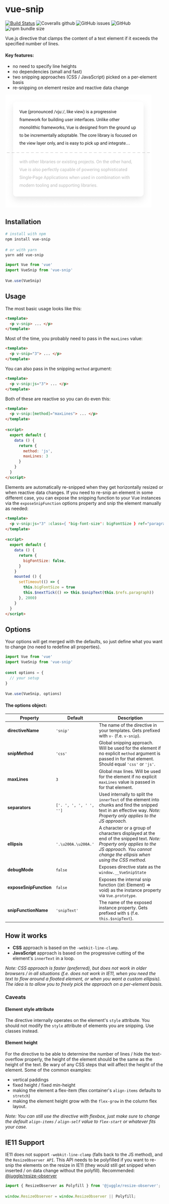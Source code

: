 # vue-snip

[![Build Status](https://travis-ci.org/ajobi/vue-snip.svg?branch=master)](https://travis-ci.org/ajobi/vue-snip)
![Coveralls github](https://img.shields.io/coveralls/github/ajobi/vue-snip)
![GitHub issues](https://img.shields.io/github/issues/ajobi/vue-snip)
![GitHub](https://img.shields.io/github/license/ajobi/vue-snip)
![npm bundle size](https://img.shields.io/bundlephobia/minzip/vue-snip)

Vue.js directive that clamps the content of a text element if it exceeds the specified number of lines.

#### Key features:
* no need to specify line heights
* no dependencies (small and fast)
* two snipping approaches (CSS / JavaScript) picked on a per-element basis
* re-snipping on element resize and reactive data change

![](assets/illustration.png)

## Installation

``` bash
# install with npm
npm install vue-snip

# or with yarn
yarn add vue-snip
```

``` javascript
import Vue from 'vue'
import VueSnip from 'vue-snip'

Vue.use(VueSnip)
```

## Usage

The most basic usage looks like this:

``` html
<template>
  <p v-snip> ... </p>
</template>
```

Most of the time, you probably need to pass in the `maxLines` value:

``` html
<template>
  <p v-snip="3"> ... </p>
</template>
```

You can also pass in the snipping `method` argument:

``` html
<template>
  <p v-snip:js="3"> ... </p>
</template>
```

Both of these are reactive so you can do even this:

``` html
<template>
  <p v-snip:[method]="maxLines"> ... </p>
</template>

<script>
  export default {
    data () {
      return {
        method: 'js',
        maxLines: 3
      }
    }
  }
</script>
```

Elements are automatically re-snipped when they get horizontally resized or when reactive data changes. If you need to re-snip an element in some different case, you can expose the snipping function to your Vue instances via the `exposeSnipFunction` options property and snip the element manually as needed:

``` html
<template>
  <p v-snip:js="3" :class={ 'big-font-size': bigFontSize } ref="paragraph"> ... </p>
</template>

<script>
  export default {
    data () {
      return {
        bigFontSize: false,
      }
    }
    mounted () {
      setTimeout(() => {
        this.bigFontSize = true
        this.$nextTick(() => this.$snipText(this.$refs.paragraph))
      }, 2000)
    }
  }
</script>
```

## Options

Your options will get merged with the defaults, so just define what you want to change (no need to redefine all properties).

``` javascript
import Vue from 'vue'
import VueSnip from 'vue-snip'

const options = {
  // your setup
}

Vue.use(VueSnip, options)
```

#### The options object:

| Property | Default | Description |
| --- | --- | --- |
| **directiveName** | `'snip'` | The name of the directive in your templates. Gets prefixed with `v-` (f.e. `v-snip`). |
| **snipMethod** | `'css'` | Global snipping approach. Will be used for the element if no explicit `method` argument is passed in for that element. Should equal `'css'` or `'js'`. |
| **maxLines** | `3` | Global max lines. Will be used for the element if no explicit `maxLines` value is passed in for that element. |
| **separators** | `['. ', ', ', ' ', '']` | Used internally to split the `innerText` of the element into chunks and find the snipped text in an effective way. *Note: Property only applies to the JS approach.* |
| **ellipsis** | `'.\u200A.\u200A.'` | A character or a group of characters displayed at the end of the snipped text. *Note: Property only applies to the JS approach. You cannot change the ellipsis when using the CSS method.* |
| **debugMode** | `false` | Exposes directive state as the `window.__VueSnipState` |
| **exposeSnipFunction** | `false` | Exposes the internal snip function ((el: Element) => void) as the instance property via `Vue.prototype`. |
| **snipFunctionName** | `'snipText'` | The name of the exposed instance property. Gets prefixed with `$` (f.e. `this.$snipText`). |

## How it works

- **CSS** approach is based on the `-webkit-line-clamp`.
- **JavaScript** approach is based on the progressive cutting of the element's `innerText` in a loop.

*Note: CSS approach is faster (preferred), but does not work in older browsers / in all situations (f.e. does not work in IE11, when you need the text to flow around a floated element, or when you want a custom ellipsis). The idea is to allow you to freely pick the approach on a per-element basis.*

### Caveats

#### Element style attribute

The directive internally operates on the element's `style` attribute. You should not modify the `style` attribute of elements you are snipping. Use classes instead.

#### Element height

For the directive to be able to determine the number of lines / hide the text-overflow properly, the height of the element should be the same as the height of the text. Be wary of any CSS steps that will affect the height of the element. Some of the common examples:
* vertical paddings
* fixed height / fixed min-height
* making the element a flex-item (flex container's `align-items` defaults to `stretch`)
* making the element height grow with the `flex-grow` in the column flex layout.

*Note: You can still use the directive with flexbox, just make sure to change the default `align-items` / `align-self` value to `flex-start` or whatever fits your case.*

## IE11 Support

IE11 does not support `-webkit-line-clamp` (falls back to the JS method), and the `ResizeObserver API`. This API needs to be polyfilled if you want to re-snip the elements on the resize in IE11 (they would still get snipped when inserted / on data change without the polyfill). Recommended: [@juggle/resize-observer](https://www.npmjs.com/package/@juggle/resize-observer)

``` javascript
import { ResizeObserver as Polyfill } from '@juggle/resize-observer';
 
window.ResizeObserver = window.ResizeObserver || Polyfill;
```
